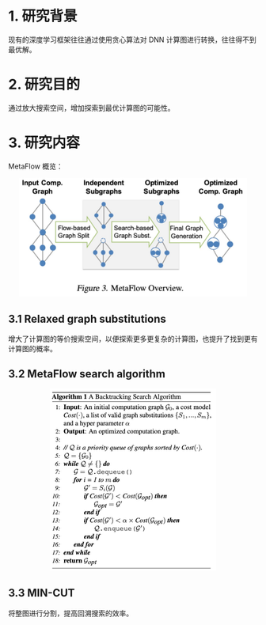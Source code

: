 # 1. 研究背景

现有的深度学习框架往往通过使用贪心算法对 DNN 计算图进行转换，往往得不到最优解。

# 2. 研究目的

通过放大搜索空间，增加探索到最优计算图的可能性。

# 3. 研究内容

MetaFlow 概览：

<div align=center>
    <img src=./../images/metaflow/mf_overview.png style=zoom:45%>
</div>

## 3.1 Relaxed graph substitutions

增大了计算图的等价搜索空间，以便探索更多更复杂的计算图，也提升了找到更有计算图的概率。

## 3.2 MetaFlow search algorithm

<div align=center>
    <img src=./../images/metaflow/metaflow.png style=zoom:50%>
</div>

## 3.3 MIN-CUT

将整图进行分割，提高回溯搜索的效率。
